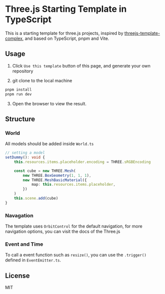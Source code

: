 # Three.js Starting Template in TypeScript

This is a starting template for three.js projects, inspired by [threejs-template-complex](https://github.com/brunosimon/threejs-template-complex), and based on TypeScript, pnpm and Vite.

## Usage

1. Click `Use this template` button of this page, and generate your own repository

2. git clone to the local machine

```bash
pnpm install
pnpm run dev
```

3. Open the browser to view the result.

## Structure

### World

All models should be added inside `World.ts`

```ts
// setting a model
setDummy(): void {
    this.resources.items.placeholder.encoding = THREE.sRGBEncoding

    const cube = new THREE.Mesh(
        new THREE.BoxGeometry(1, 1, 1),
        new THREE.MeshBasicMaterial({
            map: this.resources.items.placeholder,
        })
    )
    this.scene.add(cube)
}
```

### Navagation

The template uses `OrbitControl` for the default navigation, for more navigation options, you can visit the docs of the Three.js

### Event and Time

To call a event function such as `resize()`, you can use the `.trigger()` defined in `EventEmitter.ts`.

## License

MIT
